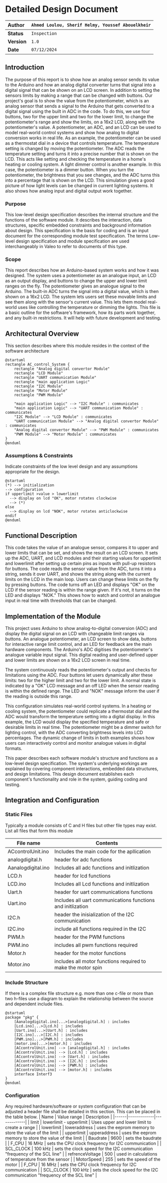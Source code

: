 # Detailed Design Document

| **Author**              | `Ahmed Loulou, Sherif Helmy, Youssef Abouelkheir`                                       |
|:------------------------|:-----------------------------------------------------|
| **Status**              | `Inspection`                          |
| **Version**             | `1.0`                                                |
| **Date**                | `07/12/2024`                                         |

## Introduction

The purpose of this report is to show how an analog sensor sends its value to the Arduino and how an analog digital converter turns that signal into a digital signal that can be shown on an LCD screen. In addition to setting the sensors limits by making a range that can be changed with buttons.
Our project's goal is to show the value from the potentiometer, which is an analog sensor that sends a signal to the Arduino that gets converted to a digital signal using the built in ADC in the code. To do this, we use four buttons, two for the upper limit and two for the lower limit, to change the potentiometer's range and show the limits, on a 16x2 LCD, along with the potentiometer's value.
A potentiometer, an ADC, and an LCD can be used to model real-world control systems and show how analog to digital conversion works in real life. As an example, the potentiometer can be used as a thermostat dial in a device that controls temperature. The temperature setting is changed by moving the potentiometer. The ADC reads the temperature setting and turns it into a precise number that is shown on the LCD. This acts like setting and checking the temperature in a home's heating or cooling system. A light dimmer control is another example. In this case, the potentiometer is a dimmer button. When you turn the potentiometer, the brightness that you see changes, and the ADC turns this into a percentage that is shown on the LCD. This simulation gives a good picture of how light levels can be changed in current lighting systems. It also shows how analog input and digital output work together.



### Purpose
This low-level design specification describes the internal structure and the functions of the software module. It describes the interaction, data structures, specific embedded constraints and background information about design. This specification is the basis for coding and is an input document for the corresponding module test specification. The terms Low-level design specification and module specification are used interchangeably in Valeo to refer to documents of this type.

### Scope
This report describes how an Arduino-based system works and how it was designed. The system uses a potentiometer as an analogue input, an LCD as an output display, and buttons to change the upper and lower limit ranges on the fly. The potentiometer gives an analogue signal to the Arduino. The built-in ADC turns the signal into a digital value, which is then shown on a 16x2 LCD. The system lets users set these movable limits and see them along with the sensor's current value. This lets them model real-world uses like controlling the temperature or dimming the lights. This file is a basic outline for the software's framework, how its parts work together, and any built-in restrictions. It will help with future development and testing.


## Architectural Overview

This section describes where this module resides in the context of the software architecture
```plantuml
@startuml
rectangle AC_control_System {
    rectangle "Analog digital convertor Module"
    rectangle "LCD Module"
    rectangle "UART communication Module"
    rectangle "main application Logic"
    rectangle "I2C Module"
    rectangle "Motor Module"
    rectangle "PWM Module"

    "main application Logic" --> "I2C Module" : communicates
    "main application Logic" --> "UART communication Module" : communicates
    "I2C Module" --> "LCD Module" : communicates
    "UART communication Module" --> "Analog digital convertor Module" : communicates
    "Analog digital convertor Module" --> "PWM Module" : communicates
    "PWM Module" --> "Motor Module" : communicates
}
@enduml

```

### Assumptions & Constraints
Indicate constraints of the low level design and any assumptions appropriate for the design.
```plantuml
@startuml
(*) --> initialization
--> configuration
if upperlimit >value > lowerlimit 
  --> display on lcd "OK", motor rotates clockwise
  --> (*)
else
  --> display on lcd "NOK", motor rotates anticlockwise
endif
@enduml
```

## Functional Description
This code takes the value of an analogue sensor, compares it to upper and lower limits that can be set, and shows the result on an LCD screen. It sets up the ADC, UART, and LCD modules and their starting values for upperlimit and lowerlimit after setting up certain pins as inputs with pull-up resistors for buttons. The code reads the sensor value from the ADC, turns it into a string, sends it over UART, and shows the string along with the current limits on the LCD in the main loop. Users can change these limits on the fly by pressing buttons. The code turns off an LED and displays "OK" on the LCD if the sensor reading is within the range given. If it's not, it turns on the LED and displays "NOK." This shows how to watch and control an analogue input in real time with thresholds that can be changed.


## Implementation of the Module
This project uses Arduino to show analog-to-digital conversion (ADC) and display the digital signal on an LCD with changeable limit ranges via buttons. An analogue potentiometer, an LCD screen to show data, buttons for interactive range limit control, and an LED for feedback are the main hardware components. The Arduino's ADC digitises the potentiometer's analogue variable input signal. This digital reading and user-defined upper and lower limits are shown on a 16x2 LCD screen in real time.

The system continuously reads the potentiometer's output and checks for limitations using the ADC. Four buttons let users dynamically alter these limits: two for the higher limit and two for the lower limit. A normal state is indicated by a "OK" LCD message and an off LED when the sensor reading is within the defined range. The LED and "NOK" message inform the user if the reading is outside this range.

This configuration simulates real-world control systems. In a heating or cooling system, the potentiometer could replicate a thermostat dial and the ADC would transform the temperature setting into a digital display. In this example, the LCD would display the specified temperature and safe or desirable limits in real time. The potentiometer might be a dimmer switch for lighting control, with the ADC converting brightness levels into LCD percentages. The dynamic change of limits in both examples shows how users can interactively control and monitor analogue values in digital formats.

This paper describes each software module's structure and functions as a low-level design specification. The system's underlying workings are explained by covering component interactions, embedded data structures, and design limitations. This design document establishes each component's functionality and role in the system, guiding coding and testing.


## Integration and Configuration
### Static Files
Typically a module consists of C and H files but other file types may exist. List all files that form this module

| File name | Contents                             |
|-----------|--------------------------------------|
| ACcontrolUnit.ino   | Includes the main code for the apllication |
| analogdigital.h | header for adc functions        |
| Aanalogdigital.ino | Includes all adc functions and initlization         |
| LCD.h     | header for lcd functions                |
| LCD.ino    | Includes all Lcd functions and initlization                |
| Uart.h    | header for uart communications functions |
| Uart.ino   | Includes all uart communications functions and initlization |
| I2C.h | header the inisialization of the I2C communication       |
| I2C.ino | include all functions required in the I2C        |
| PWM.h | header for the PWM functions        |
| PWM.ino | includes all pwm functions required     |
| Motor.h | header for the motor functions        |
| Motor.ino | includes all motor functions required to make the motor spin       |
### Include Structure

If there is a complex file structure e.g. more than one c-file or more than two h-files use a diagram to explain the relationship between the source and dependent include files.

```plantuml
@startuml
package "pkg" {
    [Aanalogdigital.ino]...>[analogdigital.h] : includes
    [Lcd.ino]...>[Lcd.h] : includes
    [Uart.ino]...>[Uart.h] : includes
    [I2C.ino]...>[I2C.h] : includes
    [PWM.ino]...>[PWM.h] : includes
    [motor.ino]...>[motor.h] : includes
    [ACcontrolUnit.ino] --> [analogdigital.h] : includes
    [ACcontrolUnit.ino] --> [Lcd.h] : includes
    [ACcontrolUnit.ino] --> [Uart.h] : includes
    [ACcontrolUnit.ino] --> [I2C.h] : includes
    [ACcontrolUnit.ino] --> [PWM.h] : includes
    [ACcontrolUnit.ino] --> [motor.h] : includes
    interface Interf3
}
@enduml
```

### Configuration
Any required hardware/software or system configuration that can be adjusted a header file shall be detailed in this section. This can be placed in the table below.
| Name | Value range | Description |
|------|-------------|-------------|
|   limit   |     lowerlimit - upperlimit        |     Uses upper and lower limit to create a range        |
|   lowerlimit   |     loweraddress        |   uses the eeprom memory to store the value of the limit        |
|   upperlimit   |     upperaddress        |   uses the eeprom memory to store the value of the limit        |
|   Baudrate  |     9600       |     sets the baudrate       |
|   F_CPU  |     16 MHz       |    sets the CPU clock frequency for I2C communication      |
|   SCL_CLOCK  |     100 kHz       |     sets the clock speed for the I2C communication "frequency of the SCL line"       |
|   refrenceVoltage  |     500      |     used in calculations of temperature from the sensor      |
|   MotorSpeed  |     255       |     sets the speed of the motor       |
|   F_CPU  |     16 MHz       |    sets the CPU clock frequency for I2C communication      |
|   SCL_CLOCK  |     100 kHz       |     sets the clock speed for the I2C communication "frequency of the SCL line"       |
